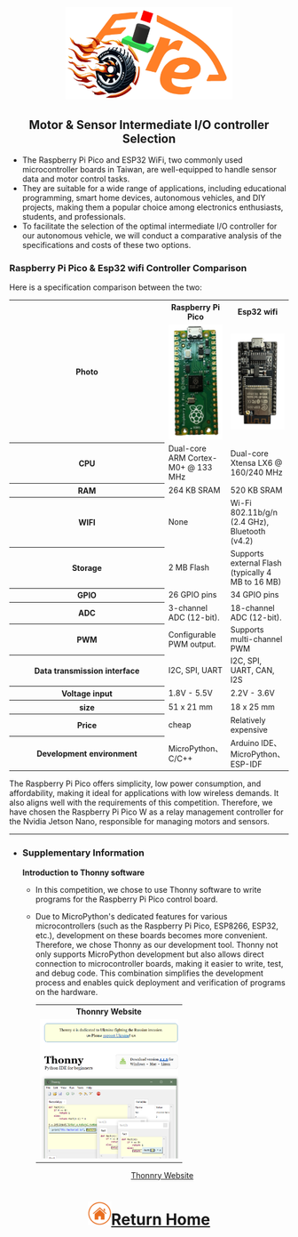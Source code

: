 <div align=center><img src="../../other/img/logo.png" width=300></div>

## <div align="center">Motor & Sensor Intermediate I/O controller Selection </div> 

- The Raspberry Pi Pico and ESP32 WiFi, two commonly used microcontroller boards in Taiwan, are well-equipped to handle sensor data and motor control tasks.
- They are suitable for a wide range of applications, including educational programming, smart home devices, autonomous vehicles, and DIY projects, making them a popular choice among electronics enthusiasts, students, and professionals.  
- To facilitate the selection of the optimal intermediate I/O controller for our autonomous vehicle, we will conduct a comparative analysis of the specifications and costs of these two options.

### Raspberry Pi Pico & Esp32 wifi Controller Comparison
Here is a specification comparison between the two:

<div align=center>
<table>
<tr>
<th rowspan="2" width=300>Photo</th>
<th>Raspberry Pi Pico</th>
<th>Esp32 wifi</th>
</tr><tr>
<td><div align=center><img src="./img/Raspberry_Pi_Pico.png" width=200></td>
<td><div align=center><img src="./img/esp32.png" width=200></td>
</tr><tr>
<th>CPU</th>
<td>Dual-core ARM Cortex-M0+ @ 133 MHz</td>
<td>Dual-core Xtensa LX6 @ 160/240 MHz</td>
</tr>
<tr>
<th>RAM</th>
<td>264 KB SRAM</td>
<td>520 KB SRAM</td>
</tr>
<tr>
<th>WIFI</th>
<td>None</td>
<td>Wi-Fi 802.11b/g/n (2.4 GHz), Bluetooth (v4.2)</td>
</tr>
<tr>
<th>Storage</th>
<td>2 MB Flash</td>
<td>Supports external Flash (typically 4 MB to 16 MB)</td>
</tr>
<tr>
<th>GPIO</th>
<td>26 GPIO pins</td>
<td>34 GPIO pins</td>
</tr>
<tr>
<th>ADC</th>
<td>3-channel ADC (12-bit).</td>
<td>18-channel ADC (12-bit).</td>
</tr>
<tr>
<th>PWM</th>
<td>Configurable PWM output.</td>
<td>Supports multi-channel PWM</td>
</tr>
<tr>
<th>Data transmission interface</th>
<td>I2C, SPI, UART</td>
<td>I2C, SPI, UART, CAN, I2S</td>
</tr>
<tr>
<th>Voltage input</th>
<td>1.8V - 5.5V</td>
<td>2.2V - 3.6V</td>
</tr>
<tr>
<th>size</th>
<td>51 x 21 mm</td>
<td>18 x 25 mm</td>
</tr>
<tr>
<th>Price</th>
<td>cheap</td>
<td>Relatively expensive</td>
</tr>
<tr>
<th>Development environment</th>
<td>MicroPython、C/C++</td>
<td>Arduino IDE、MicroPython、ESP-IDF</td>
</tr>
</tbody>
</table>
</div>

The Raspberry Pi Pico  offers simplicity, low power consumption, and affordability, making it ideal for applications with low wireless demands. It also aligns well with the requirements of this competition. Therefore, we have chosen the Raspberry Pi Pico W as a relay management controller for the Nvidia Jetson Nano, responsible for managing motors and sensors.

 ***
- ### Supplementary Information

  __Introduction to  Thonny software__
  - In this competition, we chose to use Thonny software to write programs for the Raspberry Pi Pico control board.
  - Due to MicroPython's dedicated features for various microcontrollers (such as the Raspberry Pi Pico, ESP8266, ESP32, etc.), development on these boards becomes more convenient. Therefore, we chose Thonny as our development tool. Thonny not only supports MicroPython development but also allows direct connection to microcontroller boards, making it easier to write, test, and debug code. This combination simplifies the development process and enables quick deployment and verification of programs on the hardware.


  
    <div align=center>
    <table>
    <tr>
    <th>Thonnry Website</th>
    </tr><tr>
    <td><div align=center><img src="./img/Thonny.png" width=250 ></td>
    </tr>
    </table>
       
    <a href="https://thonny.org/">Thonnry Website</a>    
    </div>

# <div align="center">![HOME](../../other/img/home.png)[Return Home](../../)</div> 
